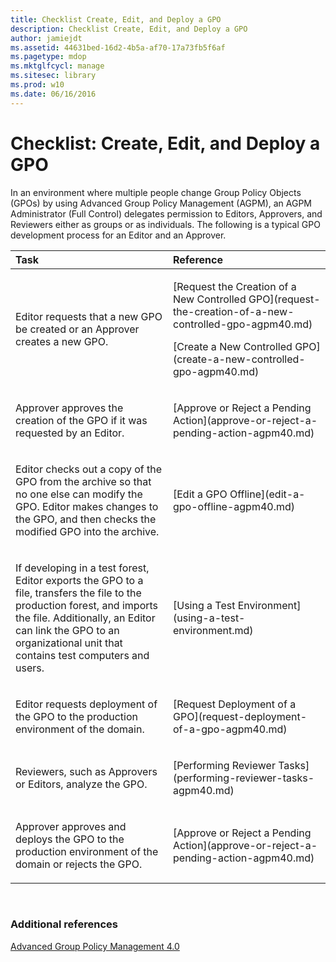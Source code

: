 ```yaml
---
title: Checklist Create, Edit, and Deploy a GPO
description: Checklist Create, Edit, and Deploy a GPO
author: jamiejdt
ms.assetid: 44631bed-16d2-4b5a-af70-17a73fb5f6af
ms.pagetype: mdop
ms.mktglfcycl: manage
ms.sitesec: library
ms.prod: w10
ms.date: 06/16/2016
---
```



# Checklist: Create, Edit, and Deploy a GPO


In an environment where multiple people change Group Policy Objects (GPOs) by using Advanced Group Policy Management (AGPM), an AGPM Administrator (Full Control) delegates permission to Editors, Approvers, and Reviewers either as groups or as individuals. The following is a typical GPO development process for an Editor and an Approver.

<table>
<colgroup>
<col width="50%" />
<col width="50%" />
</colgroup>
<thead>
<tr class="header">
<th align="left">Task</th>
<th align="left">Reference</th>
</tr>
</thead>
<tbody>
<tr class="odd">
<td align="left"><p>Editor requests that a new GPO be created or an Approver creates a new GPO.</p></td>
<td align="left"><p>[Request the Creation of a New Controlled GPO](request-the-creation-of-a-new-controlled-gpo-agpm40.md)</p>
<p>[Create a New Controlled GPO](create-a-new-controlled-gpo-agpm40.md)</p></td>
</tr>
<tr class="even">
<td align="left"><p>Approver approves the creation of the GPO if it was requested by an Editor.</p></td>
<td align="left"><p>[Approve or Reject a Pending Action](approve-or-reject-a-pending-action-agpm40.md)</p></td>
</tr>
<tr class="odd">
<td align="left"><p>Editor checks out a copy of the GPO from the archive so that no one else can modify the GPO. Editor makes changes to the GPO, and then checks the modified GPO into the archive.</p></td>
<td align="left"><p>[Edit a GPO Offline](edit-a-gpo-offline-agpm40.md)</p></td>
</tr>
<tr class="even">
<td align="left"><p>If developing in a test forest, Editor exports the GPO to a file, transfers the file to the production forest, and imports the file. Additionally, an Editor can link the GPO to an organizational unit that contains test computers and users.</p></td>
<td align="left"><p>[Using a Test Environment](using-a-test-environment.md)</p></td>
</tr>
<tr class="odd">
<td align="left"><p>Editor requests deployment of the GPO to the production environment of the domain.</p></td>
<td align="left"><p>[Request Deployment of a GPO](request-deployment-of-a-gpo-agpm40.md)</p></td>
</tr>
<tr class="even">
<td align="left"><p>Reviewers, such as Approvers or Editors, analyze the GPO.</p></td>
<td align="left"><p>[Performing Reviewer Tasks](performing-reviewer-tasks-agpm40.md)</p></td>
</tr>
<tr class="odd">
<td align="left"><p>Approver approves and deploys the GPO to the production environment of the domain or rejects the GPO.</p></td>
<td align="left"><p>[Approve or Reject a Pending Action](approve-or-reject-a-pending-action-agpm40.md)</p></td>
</tr>
</tbody>
</table>

 

### Additional references

[Advanced Group Policy Management 4.0](advanced-group-policy-management-40.md)

 

 





